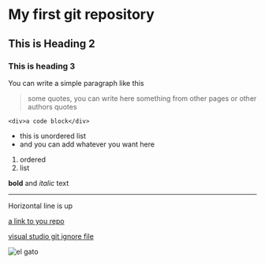 # My first git repository

## This is Heading 2

### This is heading 3

You can write a simple paragraph like this

> some quotes, you can write here something from other pages or other authors quotes

`<div>a code block</div>`

- this is unordered list
- and you can add whatever you want here

1. ordered
2. list

**bold** and *italic* text

---

Horizontal line is up

[a link to you repo](https://github.com/vladimir-shirmanov/git-tut)

[visual studio git ignore file](https://github.com/github/gitignore/blob/master/VisualStudio.gitignore)

![el gato](https://d3544la1u8djza.cloudfront.net/APHI/Blog/2020/07-23/How+Much+Does+It+Cost+to+Have+a+Cat+_+ASPCA+Pet+Insurance+_+black+cat+with+yellow+eyes+peeking+out-min.jpg)